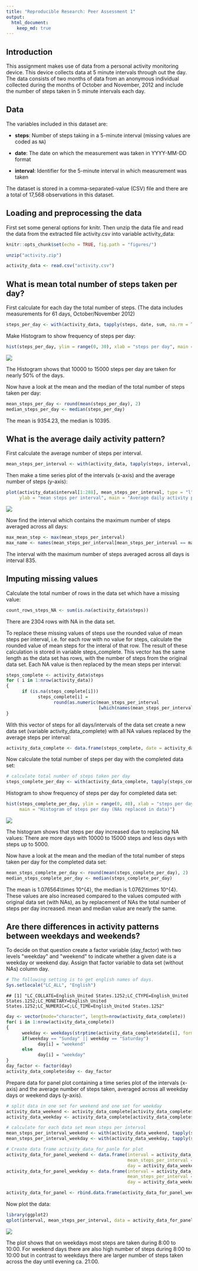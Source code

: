 ```yaml
---
title: "Reproducible Research: Peer Assessment 1"
output: 
  html_document:
    keep_md: true
---
```


## Introduction
This assignment makes use of data from a personal activity monitoring device. This device collects data at 5 minute intervals through out the day. The data consists of two months of data from an anonymous individual collected during the months of October and November, 2012 and include the number of steps taken in 5 minute intervals each day.

## Data
The variables included in this dataset are:

* **steps**: Number of steps taking in a 5-minute interval (missing
    values are coded as `NA`)

* **date**: The date on which the measurement was taken in YYYY-MM-DD
    format

* **interval**: Identifier for the 5-minute interval in which
    measurement was taken


The dataset is stored in a comma-separated-value (CSV) file and there
are a total of 17,568 observations in this
dataset.


## Loading and preprocessing the data

First set some general options for knitr.
Then unzip the data file and read the data from the extracted file activity.csv into variable activity_data:


```r
knitr::opts_chunk$set(echo = TRUE, fig.path = "figures/")

unzip("activity.zip")

activity_data <- read.csv("activity.csv")
```

## What is mean total number of steps taken per day?

First calculate for each day the total number of steps. (The data includes measurements for 61 days, October/November 2012)

```r
steps_per_day <- with(activity_data, tapply(steps, date, sum, na.rm = TRUE))
```

Make Histogram to show frequency of steps per day:

```r
hist(steps_per_day, ylim = range(0, 30), xlab = "steps per day", main = "Histogram of steps per day")
```

![](figures/hist_steps_per_day-1.png)<!-- -->

The Histogram shows that 10000 to 15000 steps per day are taken for nearly 50% of the days.

Now have a look at the mean and the median of the total number of steps taken per day:

```r
mean_steps_per_day <- round(mean(steps_per_day), 2)
median_steps_per_day <- median(steps_per_day)
```
The mean is 9354.23, the median is 10395.


## What is the average daily activity pattern?
First calculate the average number of steps per interval.

```r
mean_steps_per_interval <- with(activity_data, tapply(steps, interval, mean, na.rm =TRUE))
```
Then make a time series plot of the intervals (x-axis) and the average number of steps (y-axis):

```r
plot(activity_data$interval[1:288], mean_steps_per_interval, type = "l", xlab = "interval",
     ylab = "mean steps per interval", main = "Average daily activity pattern")
```

![](figures/activity_pattern-1.png)<!-- -->

Now find the interval which contains the maximum number of steps averaged across all days:

```r
max_mean_step <- max(mean_steps_per_interval)
max_name <- names(mean_steps_per_interval[mean_steps_per_interval == max_mean_step])
```
The interval with the maximum number of steps averaged across all days is interval 835.

## Imputing missing values
Calculate the total number of rows in the data set which have a missing value:

```r
count_rows_steps_NA <- sum(is.na(activity_data$steps))
```
There are 2304 rows with NA in the data set.

To replace these missing values of steps use the rounded value of mean steps per interval, i.e. for each row with no value for steps, calculate the rounded value of mean steps for the interal of that row. The result of these calculation is stored in variable
steps_complete. This vector has the same length as the data set has rows, with the number of steps from the original data set. Each NA value is then replaced by the mean steps per interval:

```r
steps_complete <- activity_data$steps
for ( i in 1:nrow(activity_data))
{
      if (is.na(steps_complete[i]))
            steps_complete[i] =
                  round(as.numeric(mean_steps_per_interval
                                   [which(names(mean_steps_per_interval) == activity_data$interval[i] )]))
}
```

With this vector of steps for all days/intervals of the data set create a new data set (variable activity_data_complete) with all NA values replaced by the average steps per interval:

```r
activity_data_complete <- data.frame(steps_complete, date = activity_data$date, interval = activity_data$interval)
```

Now calculate the total number of steps per day with the completed data set:

```r
# calculate total number of steps taken per day
steps_complete_per_day <- with(activity_data_complete, tapply(steps_complete, date, sum, na.rm = TRUE))
```

Histogram to show frequency of steps per day for completed data set:

```r
hist(steps_complete_per_day, ylim = range(0, 40), xlab = "steps per day",
     main = "Histogram of steps per day (NAs replaced in data)")
```

![](figures/hist_steps_per_day_complete-1.png)<!-- -->

The histogram shows that steps per day increased due to replacing NA values: There are more days with 10000 to 15000 steps and less days with steps up to 5000.

Now have a look at the mean and the median of the total number of steps taken per day for the completed data set:

```r
mean_steps_complete_per_day <- round(mean(steps_complete_per_day), 2)
median_steps_complete_per_day <- median(steps_complete_per_day)
```
The mean is 1.076564\times 10^{4}, the median is 1.0762\times 10^{4}.
These values are also increased compared to the values computed with original data set (with NAs), as by replacement of NAs the total number of steps per day increased. mean and median value are nearly the same.

## Are there differences in activity patterns between weekdays and weekends?
To decide on that question create a factor variable (day_factor) with two levels "weekday" and "weekend" to indicate whether a given date is a weekday or weekend day. Assign that factor variable to data set (without NAs) column day.

```r
# The following setting is to get english names of days.
Sys.setlocale("LC_ALL", "English")
```

```
## [1] "LC_COLLATE=English_United States.1252;LC_CTYPE=English_United States.1252;LC_MONETARY=English_United States.1252;LC_NUMERIC=C;LC_TIME=English_United States.1252"
```

```r
day <- vector(mode="character", length=nrow(activity_data_complete))
for( i in 1:nrow(activity_data_complete))
{
      weekday <- weekdays(strptime(activity_data_complete$date[i], format = "%Y-%m-%d"))
      if(weekday == "Sunday" || weekday == "Saturday")
            day[i] = "weekend"
      else
            day[i] = "weekday"
}
day_factor <- factor(day)
activity_data_complete$day <- day_factor
```
Prepare data for panel plot containing a time series plot of the intervals (x-axis) and the average number of steps taken, averaged across all weekday days or weekend days (y-axis).

```r
# split data in one set for weekend and one set for weekday
activity_data_weekend <- activity_data_complete[activity_data_complete$day == "weekend",]
activity_data_weekday <- activity_data_complete[activity_data_complete$day == "weekday",]

# calculate for each data set mean steps per interval
mean_steps_per_interval_weekend <- with(activity_data_weekend, tapply(steps_complete, interval, mean, na.rm =TRUE))
mean_steps_per_interval_weekday <- with(activity_data_weekday, tapply(steps_complete, interval, mean, na.rm =TRUE))

# Create data frame activity_data_for_panle for plot
activity_data_for_panel_weekend <- data.frame(interval = activity_data_complete$interval[1:288],
                                              mean_steps_per_interval = mean_steps_per_interval_weekend,
                                              day = activity_data_weekend$day[1:288])
activity_data_for_panel_weekday <- data.frame(interval = activity_data_complete$interval[1:288],
                                              mean_steps_per_interval = mean_steps_per_interval_weekday,
                                              day = activity_data_weekday$day[1:288])

activity_data_for_panel <- rbind.data.frame(activity_data_for_panel_weekday, activity_data_for_panel_weekend)
```
Now plot the data:

```r
library(ggplot2)
qplot(interval, mean_steps_per_interval, data = activity_data_for_panel, facets = day~. , geom ="line") + labs(y = "mean steps per interval", title = "Mean steps per interval for weekdays and for weekend days")
```

![](figures/panel_activity_pattern-1.png)<!-- -->

The plot shows that on weekdays most steps are taken during 8:00 to 10:00. For weekend days there are also high number of steps during 8:00 to 10:00 but in contrast to weekdays there are larger number of steps taken across the day until evening ca. 21:00. 
